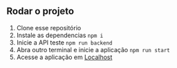 ## Rodar o projeto

1. Clone esse repositório
2. Instale as dependencias `npm i`
3. Inicie a API teste `npm run backend`
4. Abra outro terminal e inicie a aplicação `npm run start`
5. Acesse a aplicação em [Localhost](http://localhost:4200)
